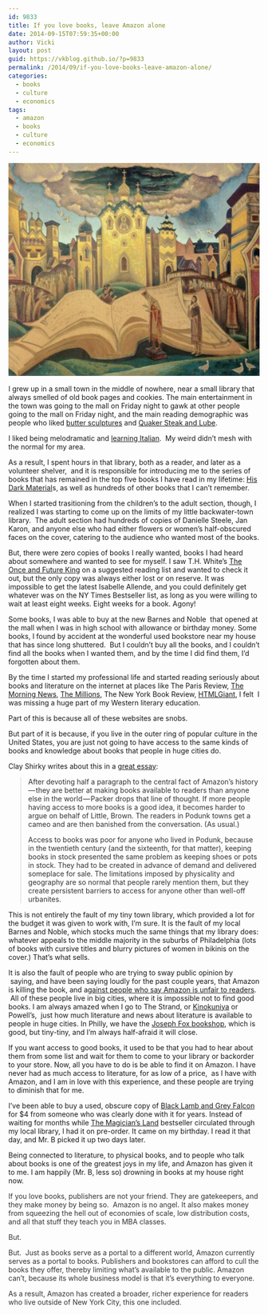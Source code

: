 ```yaml
---
id: 9833
title: If you love books, leave Amazon alone
date: 2014-09-15T07:59:35+00:00
author: Vicki
layout: post
guid: https://vkblog.github.io/?p=9833
permalink: /2014/09/if-you-love-books-leave-amazon-alone/
categories:
  - books
  - culture
  - economics
tags:
  - amazon
  - books
  - culture
  - economics
---
```

[<img class="aligncenter size-medium wp-image-9834" src="https://raw.githubusercontent.com/vkblog/vkblog.github.io/master/public/img/2014/09/book-of-doves-1922.jpgLarge-580x426.jpg" alt="book-of-doves-1922.jpg!Large" width="580" height="426" />](https://raw.githubusercontent.com/vkblog/vkblog.github.io/master/public/img/2014/09/book-of-doves-1922.jpgLarge.jpg)

I grew up in a small town in the middle of nowhere, near a small library that always smelled of old book pages and cookies. The main entertainment in the town was going to the mall on Friday night to gawk at other people going to the mall on Friday night, and the main reading demographic was people who liked <a href="http://www.pennlive.com/food/index.ssf/2014/01/butter_sculpture_pa_farm_show.html" target="_blank">butter sculptures</a> and <a href="http://thelube.com/" target="_blank">Quaker Steak and Lube</a>.

I liked being melodramatic and <a href="https://vkblog.github.io/2013/05/la-dolce-vika/" target="_blank">learning Italian</a>.  My weird didn&#8217;t mesh with the normal for my area.

As a result, I spent hours in that library, both as a reader, and later as a volunteer shelver,  and it is responsible for introducing me to the series of books that has remained in the top five books I have read in my lifetime: <a href="https://en.wikipedia.org/wiki/His_Dark_Materials" target="_blank">His Dark Material</a>s, as well as hundreds of other books that I can&#8217;t remember.

When I started trasitioning from the children&#8217;s to the adult section, though, I realized I was starting to come up on the limits of my little backwater-town library.  The adult section had hundreds of copies of Danielle Steele, Jan Karon, and anyone else who had either flowers or women&#8217;s half-obscured faces on the cover, catering to the audience who wanted most of the books.

But, there were zero copies of books I really wanted, books I had heard about somewhere and wanted to see for myself. I saw T.H. White&#8217;s <a href="https://en.wikipedia.org/wiki/The_Once_and_Future_King" target="_blank">The Once and Future King</a> on a suggested reading list and wanted to check it out, but the only copy was always either lost or on reserve. It was impossible to get the latest Isabelle Allende, and you could definitely get whatever was on the NY Times Bestseller list, as long as you were willing to wait at least eight weeks. Eight weeks for a book. Agony!

Some books, I was able to buy at the new Barnes and Noble  that opened at the mall when I was in high school with allowance or birthday money. Some books, I found by accident at the wonderful used bookstore near my house that has since long shuttered.  But I couldn&#8217;t buy all the books, and I couldn&#8217;t find all the books when I wanted them, and by the time I did find them, I&#8217;d forgotten about them.

By the time I started my professional life and started reading seriously about books and literature on the internet at places like The Paris Review, <a href="http://www.themorningnews.org/" target="_blank">The Morning News</a>, <a href="http://www.themillions.com/" target="_blank">The Millions</a>, The New York Book Review, <a href="http://htmlgiant.com/" target="_blank">HTMLGiant</a>, I felt  I was missing a huge part of my Western literary education.

Part of this is because all of these websites are snobs.

But part of it is because, if you live in the outer ring of popular culture in the United States, you are just not going to have access to the same kinds of books and knowledge about books that people in huge cities do.

Clay Shirky writes about this in a <a href="https://medium.com/@cshirky/publishing-and-reading-6a80139d13cc" target="_blank">great essay</a>:

> <p class="graf--p" style="color: rgba(0, 0, 0, 0.8);">
>   After devoting half a paragraph to the central fact of Amazon’s history — they are better at making books available to readers than anyone else in the world — Packer drops that line of thought. If more people having access to more books is a good idea, it becomes harder to argue on behalf of Little, Brown. The readers in Podunk towns get a cameo and are then banished from the conversation. (As usual.)
> </p>
> 
> <p class="graf--p" style="color: rgba(0, 0, 0, 0.8);">
>   Access to books was poor for anyone who lived in Podunk, because in the twentieth century (and the sixteenth, for that matter), keeping books in stock presented the same problem as keeping shoes or pots in stock. They had to be created in advance of demand and delivered someplace for sale. The limitations imposed by physicality and geography are so normal that people rarely mention them, but they create persistent barriers to access for anyone other than well-off urbanites.
> </p>

This is not entirely the fault of my tiny town library, which provided a lot for the budget it was given to work with, I&#8217;m sure. It is the fault of my local Barnes and Noble, which stocks much the same things that my library does: whatever appeals to the middle majority in the suburbs of Philadelphia (lots of books with cursive titles and blurry pictures of women in bikinis on the cover.) That&#8217;s what sells.

It is also the fault of people who are trying to sway public opinion by  saying, and have been saying loudly for the past couple years, that Amazon is killing the book, and a<a href="http://www.newyorker.com/magazine/2014/02/17/cheap-words" target="_blank">gainst people who say Amazon is unfair to readers</a>.  All of these people live in big cities, where it is impossible not to find good books. I am always amazed when I go to The Strand, or <a href="http://www.yelp.com/biz/kinokuniya-bookstores-new-york-2" target="_blank">Kinokuniya</a> or Powell&#8217;s,  just how much literature and news about literature is available to people in huge cities. In Philly, we have the <a href="http://www.foxbookshop.com/" target="_blank">Joseph Fox bookshop</a>, which is good, but tiny-tiny, and I&#8217;m always half-afraid it will close.

If you want access to good books, it used to be that you had to hear about them from some list and wait for them to come to your library or backorder to your store. Now, all you have to do is be able to find it on Amazon. I have never had as much access to literature, for as low of a price,  as I have with Amazon, and I am in love with this experience, and these people are trying to diminish that for me.

I&#8217;ve been able to buy a used, obscure copy of <a href="http://en.wikipedia.org/wiki/Black_Lamb_and_Grey_Falcon" target="_blank">Black Lamb and Grey Falcon</a> for $4 from someone who was clearly done with it for years. Instead of waiting for months while <a href="https://en.wikipedia.org/wiki/The_Magicians_(Grossman_novel)" target="_blank">The Magician&#8217;s Land</a> bestseller circulated through my local library, I had it on pre-order. It came on my birthday. I read it that day, and Mr. B picked it up two days later.

Being connected to literature, to physical books, and to people who talk about books is one of the greatest joys in my life, and Amazon has given it to me. I am happily (Mr. B, less so) drowning in books at my house right now.

<p class="graf--p" style="color: rgba(0, 0, 0, 0.8);">
  If you love books, publishers are not your friend. They are gatekeepers, and they make money by being so.  Amazon is no angel. It also makes money from squeezing the hell out of economies of scale, low distribution costs, and all that stuff they teach you in MBA classes.
</p>

<p class="graf--p" style="color: rgba(0, 0, 0, 0.8);">
  But.
</p>

<p class="graf--p" style="color: rgba(0, 0, 0, 0.8);">
  But.  Just as books serve as a portal to a different world, Amazon currently serves as a portal to books. Publishers and bookstores can afford to cull the books they offer, thereby limiting what&#8217;s available to the public. Amazon can&#8217;t, because its whole business model is that it&#8217;s everything to everyone.
</p>

<p class="graf--p" style="color: rgba(0, 0, 0, 0.8);">
  As a result, Amazon has created a broader, richer experience for readers who live outside of New York City, this one included.
</p>